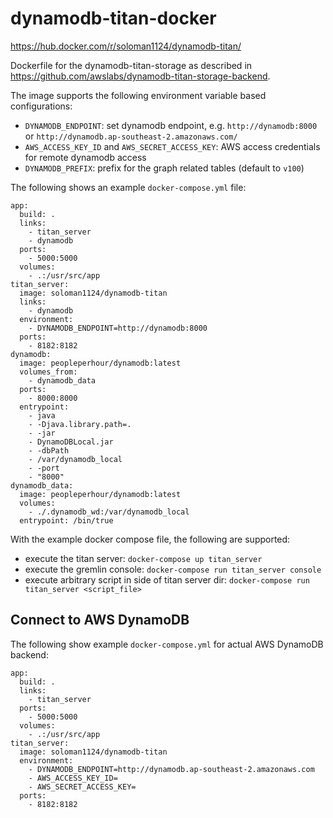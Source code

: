 # dynamodb-titan-docker

https://hub.docker.com/r/soloman1124/dynamodb-titan/

Dockerfile for the dynamodb-titan-storage as described in https://github.com/awslabs/dynamodb-titan-storage-backend.

The image supports the following environment variable based configurations:
- `DYNAMODB_ENDPOINT`: set dynamodb endpoint, e.g. `http://dynamodb:8000` or `http://dynamodb.ap-southeast-2.amazonaws.com/`
- `AWS_ACCESS_KEY_ID` and `AWS_SECRET_ACCESS_KEY`: AWS access credentials for remote dynamodb access
- `DYNAMODB_PREFIX`: prefix for the graph related tables (default to `v100`)


The following shows an example `docker-compose.yml` file:


```
app:
  build: .
  links:
    - titan_server
    - dynamodb
  ports:
    - 5000:5000
  volumes:
    - .:/usr/src/app
titan_server:
  image: soloman1124/dynamodb-titan
  links:
    - dynamodb
  environment:
    - DYNAMODB_ENDPOINT=http://dynamodb:8000
  ports:
    - 8182:8182
dynamodb:
  image: peopleperhour/dynamodb:latest
  volumes_from:
    - dynamodb_data
  ports:
    - 8000:8000
  entrypoint:
    - java
    - -Djava.library.path=.
    - -jar
    - DynamoDBLocal.jar
    - -dbPath
    - /var/dynamodb_local
    - -port
    - "8000"
dynamodb_data:
  image: peopleperhour/dynamodb:latest
  volumes:
    - ./.dynamodb_wd:/var/dynamodb_local
  entrypoint: /bin/true
```


With the example docker compose file, the following are supported:

- execute the titan server: `docker-compose up titan_server`
- execute the gremlin console: `docker-compose run titan_server console`
- execute arbitrary script in side of titan server dir:
  `docker-compose run titan_server <script_file>`  


## Connect to AWS DynamoDB

The following show example `docker-compose.yml` for actual AWS DynamoDB backend:

```
app:
  build: .
  links:
    - titan_server
  ports:
    - 5000:5000
  volumes:
    - .:/usr/src/app
titan_server:
  image: soloman1124/dynamodb-titan
  environment:
    - DYNAMODB_ENDPOINT=http://dynamodb.ap-southeast-2.amazonaws.com
    - AWS_ACCESS_KEY_ID=
    - AWS_SECRET_ACCESS_KEY=  
  ports:
    - 8182:8182
```
